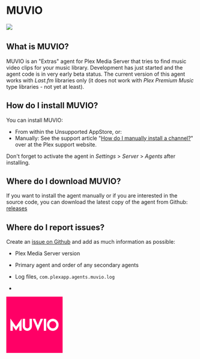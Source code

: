 MUVIO
=====
<img src="https://img.shields.io/github/release/piplongrun/muvio.bundle.png?style=flat-square">

What is MUVIO?
--------------
MUVIO is an "Extras" agent for Plex Media Server that tries to find music video clips for your music library. Development has just started and the agent code is in very early beta status. The current version of this agent works with *Last.fm* libraries only (it does not work with *Plex Premium Music* type libraries - not yet at least).

How do I install MUVIO?
-----------------------
You can install MUVIO:

 - From within the Unsupported AppStore, or:
 - Manually: See the support article "[How do I manually install a channel?](https://support.plex.tv/hc/en-us/articles/201187656-How-do-I-manually-install-a-channel-)" over at the Plex support website.

Don't forget to activate the agent in *Settings* > *Server* > *Agents* after installing.

Where do I download MUVIO?
--------------------------
If you want to install the agent manually or if you are interested in the source code, you can download the latest copy of the agent from Github: [releases](https://github.com/piplongrun/muvio.bundle/releases)

Where do I report issues?
-------------------------
Create an [issue on Github](https://github.com/piplongrun/muvio.bundle/issues) and add as much information as possible:
 - Plex Media Server version
 - Primary agent and order of any secondary agents
 - Log files, `com.plexapp.agents.muvio.log`

-
<img src="https://raw.githubusercontent.com/piplongrun/muvio.bundle/master/Contents/Resources/icon-default.jpg" width="150">

